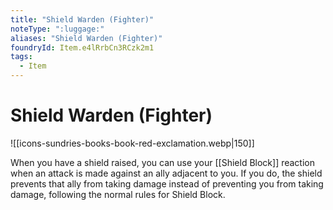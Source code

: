 ```yaml
---
title: "Shield Warden (Fighter)"
noteType: ":luggage:"
aliases: "Shield Warden (Fighter)"
foundryId: Item.e4lRrbCn3RCzk2m1
tags:
  - Item
---
```


# Shield Warden (Fighter)
![[icons-sundries-books-book-red-exclamation.webp|150]]

When you have a shield raised, you can use your [[Shield Block]] reaction when an attack is made against an ally adjacent to you. If you do, the shield prevents that ally from taking damage instead of preventing you from taking damage, following the normal rules for Shield Block.
